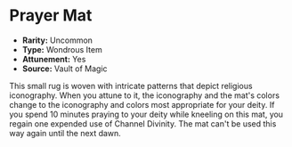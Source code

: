 # Prayer Mat

- **Rarity:** Uncommon
- **Type:** Wondrous Item
- **Attunement:** Yes
- **Source:** Vault of Magic

This small rug is woven with intricate patterns that depict religious iconography. When you attune to it, the iconography and the mat's colors change to the iconography and colors most appropriate for your deity. If you spend 10 minutes praying to your deity while kneeling on this mat, you regain one expended use of Channel Divinity. The mat can't be used this way again until the next dawn.
